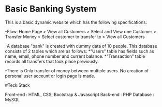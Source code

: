# Basic Banking System

This is a basic dynamic website which has the following specifications:

-Flow: Home Page > View all Customers > Select and View one Customer > Transfer Money > Select customer to transfer to > View all Customers

-A database "bank" is created with dummy data of 10 people. This database consists of 2 tables which are as follows:
*"Users" table has fields such as name, email, phone number and current balance. 
*"Transaction" table records all transfers that took place previously.

-There is Only transfer of money between multiple users. No creation of personal user account or login page is made.

#Teck Stack

Front-end : HTML, CSS, Bootstrap & Javascript 
Back-end : PHP Database : MySQL

